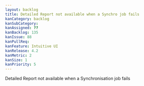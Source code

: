 ```yaml
---
layout: backlog
title: Detailed Report not available when a Synchro job fails
kanCategory: backlog
kanSubCategory:
kanAssigned: ??
kanBacklog: 135
kanIssue: 88
kanPullReq:
kanFeature: Intuitive UI
kanRelease: 4.2
kanMetric: 2
kanSize: 1
kanPriority: 5
---
```

Detailed Report not available when a Synchronisation job fails
